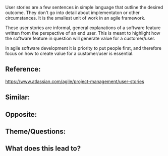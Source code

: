 User stories are a few sentences in simple language that outline the desired outcome. They don't go into detail about implementaton or other circumstances. It is the smallest unit of work in an agile framework.

These user stories are informal, general explanations of a software feature written from the perspective of an end user. This is meant to highlight how the software feature in question will generate value for a customer/user.

In agile software development it is priority to put people first, and therefore focus on how to create value for a customer/user is essential. 

## Reference:
https://www.atlassian.com/agile/project-management/user-stories

## Similar:

## Opposite: 

## Theme/Questions:

## What does this lead to?
